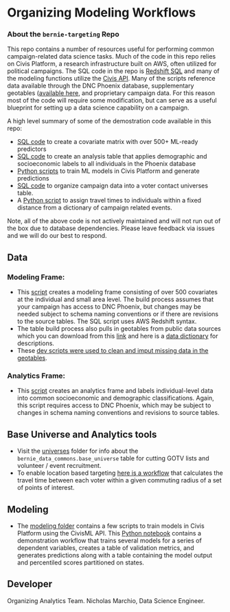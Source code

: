 # Organizing Modeling Workflows

### About the `bernie-targeting` Repo

This repo contains a number of resources useful for performing common campaign-related data science tasks. Much of the code in this repo relies on Civis Platform, a research infrastructure built on AWS, often utilized for political campaigns. The SQL code in the repo is [Redshift SQL](https://aws.amazon.com/redshift/) and many of the modeling functions utilize the [Civis API](https://civis-python.readthedocs.io/en/stable/). Many of the scripts reference data available through the DNC Phoenix database, supplementary geotables ([available here]((https://uchicago.box.com/s/4b2vzr2mu7z2nbo3tx9mlorotah71xqt)), and proprietary campaign data. For this reason most of the code will require some modification, but can serve as a useful blueprint for setting up a data science capability on a campaign. 

A high level summary of some of the demostration code available in this repo: 
* [SQL code](https://github.com/Bernie-2020/bernie-targeting/blob/master/modeling-frame/rainbow-modeling-frame.sql) to create a covariate matrix with over 500+ ML-ready predictors 
* [SQL code](https://github.com/Bernie-2020/bernie-targeting/blob/master/modeling-frame/rainbow-analytics-frame.sql) to create an analysis table that applies demographic and socioeconomic labels to all individuals in the Phoenix database
* [Python scripts](https://github.com/Bernie-2020/bernie-targeting/tree/master/modeling) to train ML models in Civis Platform and generate predictions  
* [SQL code](https://github.com/Bernie-2020/bernie-targeting/tree/master/universes) to organize campaign data into a voter contact universes table.
* A [Python script](https://github.com/Bernie-2020/bernie-targeting/blob/master/analytics/travel-time-targeting_v2.ipynb) to assign travel times to individuals within a fixed distance from a dictionary of campaign related events.

Note, all of the above code is not actively maintained and will not run out of the box due to database dependencies. Please leave feedback via issues and we will do our best to respond.

## Data
### Modeling Frame:
* This [script](https://github.com/Bernie-2020/bernie-targeting/blob/master/modeling-frame/rainbow-modeling-frame.sql) creates a modeling frame consisting of over 500 covariates at the individual and small area level. The build process assumes that your campaign has access to DNC Phoenix, but changes may be needed subject to schema naming conventions or if there are revisions to the source tables. The SQL script uses AWS Redshift syntax. 
* The table build process also pulls in geotables from public data sources which you can download from this [link](https://uchicago.box.com/s/4b2vzr2mu7z2nbo3tx9mlorotah71xqt) and here is a [data dictionary](https://docs.google.com/spreadsheets/d/1IyvVre4zJMJq4bw0epxOhQe0_DSuyxXzQ0qmAObUDRQ/edit?usp=sharing) for descriptions.
* These [dev scripts were used to clean and imput missing data in the geotables](https://github.com/Bernie-2020/bernie-targeting/tree/master/modeling-frame/dev).

### Analytics Frame:
* This [script](https://github.com/Bernie-2020/bernie-targeting/blob/master/modeling-frame/rainbow-analytics-frame.sql) creates an analytics frame and labels individual-level data into common socioeconomic and demographic classifications. Again, this script requires access to DNC Phoenix, which may be subject to changes in schema naming conventions and revisions to source tables.

## Base Universe and Analytics tools
* Visit the [universes](https://github.com/Bernie-2020/bernie-targeting/tree/master/universes) folder for info about the `bernie_data_commons.base_universe` table for cutting GOTV lists and volunteer / event recruitment.
* To enable location based targeting [here is a workflow](https://github.com/Bernie-2020/bernie-targeting/blob/master/analytics/travel-time-targeting_v2.ipynb) that calculates the travel time between each voter within a given commuting radius of a set of points of interest. 

## Modeling 
* The [modeling folder](https://github.com/Bernie-2020/bernie-targeting/tree/master/modeling) contains a few scripts to train models in Civis Platform using the CivisML API. This [Python notebook](https://github.com/Bernie-2020/bernie-targeting/blob/master/modeling/spoke-modeling-workflow-20191221.ipynb) contains a demonstration workflow that trains several models for a series of dependent variables, creates a table of validation metrics, and generates predictions along with a table containing the model output and percentiled scores partitioned on states.

## Developer
Organizing Analytics Team. Nicholas Marchio, Data Science Engineer.
